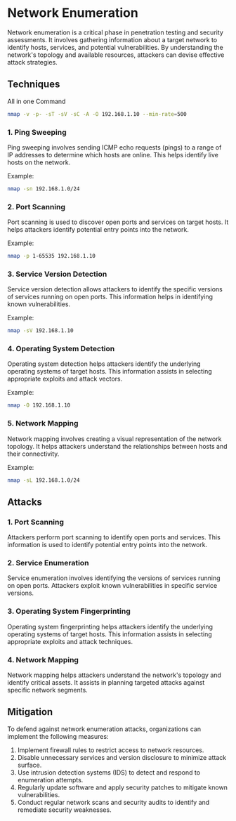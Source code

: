 # Network Enumeration

Network enumeration is a critical phase in penetration testing and security assessments. It involves gathering information about a target network to identify hosts, services, and potential vulnerabilities. By understanding the network's topology and available resources, attackers can devise effective attack strategies.

## Techniques

All in one Command

```bash
nmap -v -p- -sT -sV -sC -A -O 192.168.1.10 --min-rate=500
```
### 1. Ping Sweeping

Ping sweeping involves sending ICMP echo requests (pings) to a range of IP addresses to determine which hosts are online. This helps identify live hosts on the network.

Example:
```bash
nmap -sn 192.168.1.0/24
```
### 2. Port Scanning
Port scanning is used to discover open ports and services on target hosts. It helps attackers identify potential entry points into the network.

Example:

```bash
nmap -p 1-65535 192.168.1.10
```
### 3. Service Version Detection
Service version detection allows attackers to identify the specific versions of services running on open ports. This information helps in identifying known vulnerabilities.

Example:

```bash
nmap -sV 192.168.1.10
```
### 4. Operating System Detection
Operating system detection helps attackers identify the underlying operating systems of target hosts. This information assists in selecting appropriate exploits and attack vectors.

Example:

```bash
nmap -O 192.168.1.10
```

### 5. Network Mapping
Network mapping involves creating a visual representation of the network topology. It helps attackers understand the relationships between hosts and their connectivity.

Example:

```bash
nmap -sL 192.168.1.0/24
```

## Attacks

### 1. Port Scanning
Attackers perform port scanning to identify open ports and services. This information is used to identify potential entry points into the network.

### 2. Service Enumeration
Service enumeration involves identifying the versions of services running on open ports. Attackers exploit known vulnerabilities in specific service versions.

### 3. Operating System Fingerprinting
Operating system fingerprinting helps attackers identify the underlying operating systems of target hosts. This information assists in selecting appropriate exploits and attack techniques.

### 4. Network Mapping
Network mapping helps attackers understand the network's topology and identify critical assets. It assists in planning targeted attacks against specific network segments.

## Mitigation
To defend against network enumeration attacks, organizations can implement the following measures:

1. Implement firewall rules to restrict access to network resources.
2. Disable unnecessary services and version disclosure to minimize attack surface.
3. Use intrusion detection systems (IDS) to detect and respond to enumeration attempts.
4. Regularly update software and apply security patches to mitigate known vulnerabilities.
5. Conduct regular network scans and security audits to identify and remediate security weaknesses.
